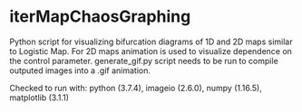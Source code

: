# iterMapChaosGraphing
Python script for visualizing bifurcation diagrams of 1D and 2D maps similar to Logistic Map.
For 2D maps animation is used to visualize dependence on the control parameter. generate_gif.py script needs to be run to compile outputed images into a .gif animation.

Checked to run with: python (3.7.4), imageio (2.6.0), numpy (1.16.5), matplotlib (3.1.1)
